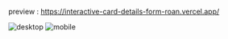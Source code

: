 preview : https://interactive-card-details-form-roan.vercel.app/

![desktop](https://github.com/night-sornram/interactive-card-details-form/assets/136814474/4e1349a7-1801-4cf5-8f16-709aed9d0059)
![mobile](https://github.com/night-sornram/interactive-card-details-form/assets/136814474/15c1ac89-fcf6-4745-b8d5-2aa0ed451543)
